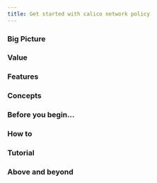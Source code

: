 ```yaml
---
title: Get started with calico network policy
---
```


### Big Picture

### Value

### Features

### Concepts

### Before you begin...

### How to

### Tutorial

### Above and beyond
